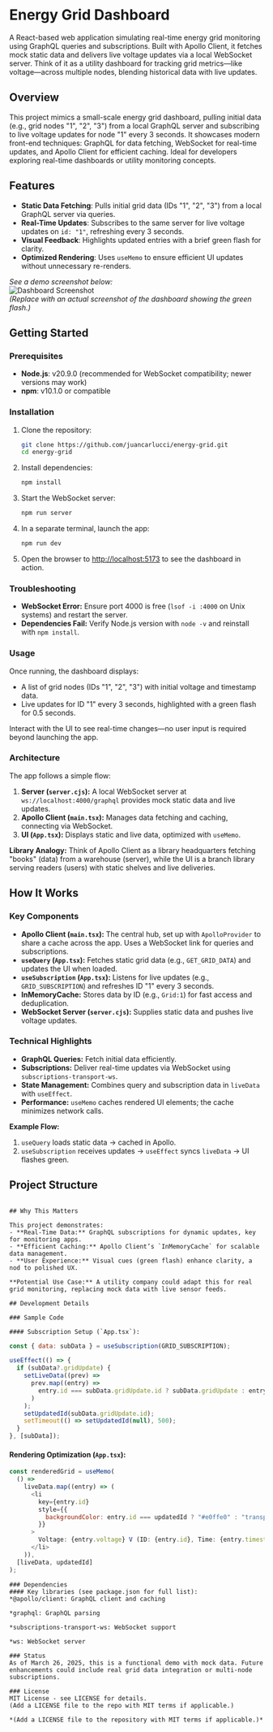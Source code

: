 # Energy Grid Dashboard

A React-based web application simulating real-time energy grid monitoring using GraphQL queries and subscriptions. Built with Apollo Client, it fetches mock static data and delivers live voltage updates via a local WebSocket server. Think of it as a utility dashboard for tracking grid metrics—like voltage—across multiple nodes, blending historical data with live updates.

## Overview

This project mimics a small-scale energy grid dashboard, pulling initial data (e.g., grid nodes "1", "2", "3") from a local GraphQL server and subscribing to live voltage updates for node "1" every 3 seconds. It showcases modern front-end techniques: GraphQL for data fetching, WebSocket for real-time updates, and Apollo Client for efficient caching. Ideal for developers exploring real-time dashboards or utility monitoring concepts.

## Features

- **Static Data Fetching**: Pulls initial grid data (IDs "1", "2", "3") from a local GraphQL server via queries.
- **Real-Time Updates**: Subscribes to the same server for live voltage updates on `id: "1"`, refreshing every 3 seconds.
- **Visual Feedback**: Highlights updated entries with a brief green flash for clarity.
- **Optimized Rendering**: Uses `useMemo` to ensure efficient UI updates without unnecessary re-renders.

_See a demo screenshot below:_  
![Dashboard Screenshot](https://via.placeholder.com/600x300.png?text=Energy+Grid+Dashboard+Screenshot)  
_(Replace with an actual screenshot of the dashboard showing the green flash.)_

## Getting Started

### Prerequisites

- **Node.js**: v20.9.0 (recommended for WebSocket compatibility; newer versions may work)
- **npm**: v10.1.0 or compatible

### Installation

1. Clone the repository:

   ```bash
   git clone https://github.com/juancarlucci/energy-grid.git
   cd energy-grid
   ```

2. Install dependencies:

   ```bash
   npm install
   ```

3. Start the WebSocket server:

   ```bash
   npm run server
   ```

4. In a separate terminal, launch the app:

   ```bash
   npm run dev
   ```

5. Open the browser to [http://localhost:5173](http://localhost:5173) to see the dashboard in action.

### Troubleshooting

- **WebSocket Error:** Ensure port 4000 is free (`lsof -i :4000` on Unix systems) and restart the server.
- **Dependencies Fail:** Verify Node.js version with `node -v` and reinstall with `npm install`.

### Usage

Once running, the dashboard displays:

- A list of grid nodes (IDs "1", "2", "3") with initial voltage and timestamp data.
- Live updates for ID "1" every 3 seconds, highlighted with a green flash for 0.5 seconds.

Interact with the UI to see real-time changes—no user input is required beyond launching the app.

### Architecture

The app follows a simple flow:

1. **Server (`server.cjs`):** A local WebSocket server at `ws://localhost:4000/graphql` provides mock static data and live updates.
2. **Apollo Client (`main.tsx`):** Manages data fetching and caching, connecting via WebSocket.
3. **UI (`App.tsx`):** Displays static and live data, optimized with `useMemo`.

**Library Analogy:** Think of Apollo Client as a library headquarters fetching "books" (data) from a warehouse (server), while the UI is a branch library serving readers (users) with static shelves and live deliveries.

## How It Works

### Key Components

- **Apollo Client (`main.tsx`):** The central hub, set up with `ApolloProvider` to share a cache across the app. Uses a WebSocket link for queries and subscriptions.
- **`useQuery` (`App.tsx`):** Fetches static grid data (e.g., `GET_GRID_DATA`) and updates the UI when loaded.
- **`useSubscription` (`App.tsx`):** Listens for live updates (e.g., `GRID_SUBSCRIPTION`) and refreshes ID "1" every 3 seconds.
- **InMemoryCache:** Stores data by ID (e.g., `Grid:1`) for fast access and deduplication.
- **WebSocket Server (`server.cjs`):** Supplies static data and pushes live voltage updates.

### Technical Highlights

- **GraphQL Queries:** Fetch initial data efficiently.
- **Subscriptions:** Deliver real-time updates via WebSocket using `subscriptions-transport-ws`.
- **State Management:** Combines query and subscription data in `liveData` with `useEffect`.
- **Performance:** `useMemo` caches rendered UI elements; the cache minimizes network calls.

**Example Flow:**

1. `useQuery` loads static data → cached in Apollo.
2. `useSubscription` receives updates → `useEffect` syncs `liveData` → UI flashes green.

## Project Structure

```

## Why This Matters

This project demonstrates:
- **Real-Time Data:** GraphQL subscriptions for dynamic updates, key for monitoring apps.
- **Efficient Caching:** Apollo Client’s `InMemoryCache` for scalable data management.
- **User Experience:** Visual cues (green flash) enhance clarity, a nod to polished UX.

**Potential Use Case:** A utility company could adapt this for real grid monitoring, replacing mock data with live sensor feeds.

## Development Details

### Sample Code

#### Subscription Setup (`App.tsx`):
```

```javascript
const { data: subData } = useSubscription(GRID_SUBSCRIPTION);

useEffect(() => {
  if (subData?.gridUpdate) {
    setLiveData((prev) =>
      prev.map((entry) =>
        entry.id === subData.gridUpdate.id ? subData.gridUpdate : entry
      )
    );
    setUpdatedId(subData.gridUpdate.id);
    setTimeout(() => setUpdatedId(null), 500);
  }
}, [subData]);
```

#### Rendering Optimization (`App.tsx`):

```javascript
const renderedGrid = useMemo(
  () =>
    liveData.map((entry) => (
      <li
        key={entry.id}
        style={{
          backgroundColor: entry.id === updatedId ? "#e0ffe0" : "transparent",
        }}
      >
        Voltage: {entry.voltage} V (ID: {entry.id}, Time: {entry.timestamp})
      </li>
    )),
  [liveData, updatedId]
);
```

```
### Dependencies
#### Key libraries (see package.json for full list):
*@apollo/client: GraphQL client and caching

*graphql: GraphQL parsing

*subscriptions-transport-ws: WebSocket support

*ws: WebSocket server

### Status
As of March 26, 2025, this is a functional demo with mock data. Future enhancements could include real grid data integration or multi-node subscriptions.

### License
MIT License - see LICENSE for details.
(Add a LICENSE file to the repo with MIT terms if applicable.)

```

```
*(Add a LICENSE file to the repository with MIT terms if applicable.)*
```
